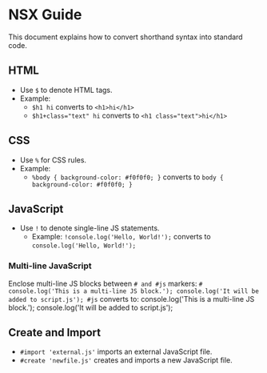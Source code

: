 # NSX Guide

This document explains how to convert shorthand syntax into standard code.

## HTML

- Use `$` to denote HTML tags.
- Example:
  - `$h1 hi` converts to `<h1>hi</h1>`
  - `$h1+class="text" hi` converts to `<h1 class="text">hi</h1>`

## CSS

- Use `%` for CSS rules.
- Example:
  - `%body { background-color: #f0f0f0; }` converts to `body { background-color: #f0f0f0; }`

## JavaScript

- Use `!` to denote single-line JS statements.
  - Example: `!console.log('Hello, World!');` converts to `console.log('Hello, World!');`

### Multi-line JavaScript

Enclose multi-line JS blocks between ```# and #js``` markers:
``#
console.log('This is a multi-line JS block.');
console.log('It will be added to script.js');
#js``
converts to:
console.log('This is a multi-line JS block.');
console.log('It will be added to script.js');

## Create and Import

- `#import 'external.js'` imports an external JavaScript file.
- `#create 'newfile.js'` creates and imports a new JavaScript file.
